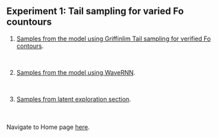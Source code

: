 <h2 class="project-name">Experiment 1: Tail sampling for varied Fo countours</h2>

1. [Samples from the model using Griffinlim Tail sampling for verified Fo contours](https://d-byrne1.github.io/mscproject/experiment_1a.html).
<br>

2. [Samples from the model using WaveRNN](https://d-byrne1.github.io/mscproject/experiment_1b.html).
<br>

3. [Samples from latent exploration section](https://d-byrne1.github.io/mscproject/experiment_1c.html).




<br><br>
Navigate to Home page [here](https://d-byrne1.github.io/mscproject/index.html).

